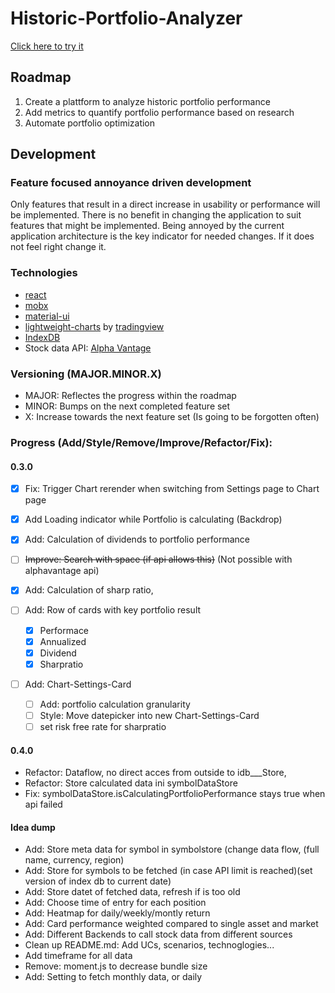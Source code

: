 # Historic-Portfolio-Analyzer

[Click here to try it](https://sirbenedick.github.io/historic-portfolio-analyzer)

## Roadmap

1. Create a plattform to analyze historic portfolio performance
2. Add metrics to quantify portfolio performance based on research
3. Automate portfolio optimization

## Development

### Feature focused annoyance driven development

Only features that result in a direct increase in usability or performance will be implemented.
There is no benefit in changing the application to suit features that might be implemented.
Being annoyed by the current application architecture is the key indicator for needed changes. If it does not feel right change it.

### Technologies

- [react](https://reactjs.org)
- [mobx](https://mobx.js.org/README.html)
- [material-ui](https://material-ui.com)
- [lightweight-charts](https://github.com/tradingview/lightweight-charts) by [tradingview](https://www.tradingview.com/lightweight-charts/)
- [IndexDB](https://developer.mozilla.org/de/docs/Web/API/IndexedDB_API)
- Stock data API: [Alpha Vantage](https://www.alphavantage.co)

### Versioning (MAJOR.MINOR.X)

- MAJOR: Reflectes the progress within the roadmap
- MINOR: Bumps on the next completed feature set
- X: Increase towards the next feature set (Is going to be forgotten often)

### Progress (Add/Style/Remove/Improve/Refactor/Fix):

#### 0.3.0

- [x] Fix: Trigger Chart rerender when switching from Settings page to Chart page
- [x] Add Loading indicator while Portfolio is calculating (Backdrop)
- [x] Add: Calculation of dividends to portfolio performance
- [ ] ~~Improve: Search with space (if api allows this)~~ (Not possible with alphavantage api)
- [x] Add: Calculation of sharp ratio,
- [ ] Add: Row of cards with key portfolio result

  - [x] Performace
  - [x] Annualized
  - [x] Dividend
  - [x] Sharpratio

- [ ] Add: Chart-Settings-Card
  - [ ] Add: portfolio calculation granularity
  - [ ] Style: Move datepicker into new Chart-Settings-Card
  - [ ] set risk free rate for sharpratio

#### 0.4.0

- Refactor: Dataflow, no direct acces from outside to idb\_\_\_Store,
- Refactor: Store calculated data ini symbolDataStore
- Fix: symbolDataStore.isCalculatingPortfolioPerformance stays true when api failed

#### Idea dump

- Add: Store meta data for symbol in symbolstore (change data flow, (full name, currency, region)
- Add: Store for symbols to be fetched (in case API limit is reached)(set version of index db to current date)
- Add: Store datet of fetched data, refresh if is too old
- Add: Choose time of entry for each position
- Add: Heatmap for daily/weekly/montly return
- Add: Card performance weighted compared to single asset and market
- Add: Different Backends to call stock data from different sources
- Clean up README.md: Add UCs, scenarios, technoglogies...
- Add timeframe for all data
- Remove: moment.js to decrease bundle size
- Add: Setting to fetch monthly data, or daily
